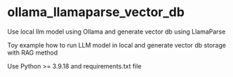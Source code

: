 # ollama_llamaparse_vector_db
Use local llm model using Ollama and generate vector db using LlamaParse

Toy example how to run LLM model in local and generate vector db storage with RAG method

Use Python >= 3.9.18 and requirements.txt file
